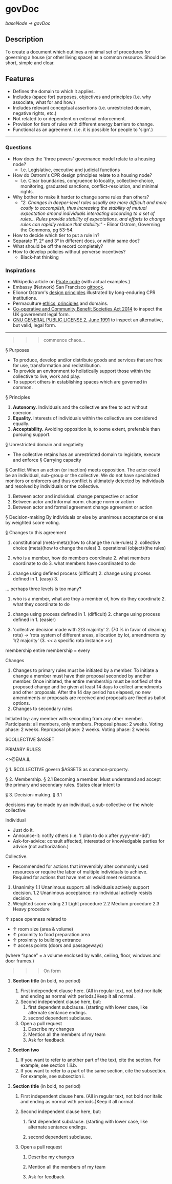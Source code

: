 # govDoc 
_baseNode → govDoc_

## Description
To create a document which outlines a minimal set of procedures for governing a house (or other living space) as a common resource. Should be short, simple and clear.

## Features
* Defines the domain to which it applies.
* Includes (space for) purposes, objectives and principles (i.e. why associate, what for and how.)
* Includes relevant conceptual assertions (i.e. unrestricted domain, negative rights, etc.)
* Not related to or dependent on external enforcement.
* Provision for tiers of rules with different energy barriers to change.
* Functional as an agreement. (i.e. it is possible for people to 'sign'.)

------

### Questions
* How does the 'three powers' governance model relate to a housing node?
	* I.e. Legislative, executive and judicial functions
* How do Ostrom's CPR design principles relate to a housing node? 
	* I.e. Clear boundaries, congruence to locality, collective-choice, monitoring, graduated sanctions, conflict-resolution, and minimal rights.
* Why bother to make it harder to change some rules than others?
	* _"2. Changes in deeper-level rules usually are more difficult and more costly to accomplish, thus increasing the stability of mutual expectation amond individuals interacting according to a set of rules... Rules provide stability of expectations, and efforts to change rules can rapidly reduce that stability."_ - Elinor Ostrom, Governing the Commons, pg 53-54.
* How to decide which tier to put a rule in?
* Separate 1°, 2° and 3° in different docs, or within same doc?
* What should be off the record completely?
* How to develop policies without perverse incentives?
	* Black-hat thinking

### Inspirations
* Wikipedia article on [Pirate code](https://en.wikipedia.org/wiki/Pirate_code) (with actual examples.)
* Embassy (Network) San Francisco [gitbook](https://embassynetwork.gitbooks.io/embassy-sf/content/).
* Elionor Ostrom's [design principles](https://github.com/DougInAMug/projects/blob/master/xOstromPrinciples.md) illustrated by long-enduring CPR institutions.
* Permaculture [ethics, principles](https://permacultureprinciples.com/downloads/Pc_Principles_Poster_EN.pdf) and domains.
* [Co-operative and Community Benefit Societies Act 2014](http://www.legislation.gov.uk/ukpga/2014/14/pdfs/ukpga_20140014_en.pdf) to inspect the UK governemnt legal form.
* [GNU GENERAL PUBLIC LICENSE 2, June 1991](https://www.gnu.org/licenses/gpl-2.0.txt) to inspect an alternative, but valid, legal form.

------

>>> commence chaos...

§  Purposes
* To produce, develop and/or distribute goods and services that are free for use, transformation and redistribution.
* To provide an environment to holistically support those within the collective to live, work and play.
* To support others in establishing spaces which are governed in common.

§  Principles
1. **Autonomy.** Individuals and the collective are free to act without coercion.
2. **Equality.** Interests of individuals within the collective are considered equally.
3. **Acceptability.** Avoiding opposition is, to some extent, preferable than pursuing support.

§  Unrestricted domain and negativity
* The collective retains has an unrestricted domain to legislate, execute and enforce
§  Carrying capacity 

§  Conflict
When an action (or inaction) meets opposition. The actor could be an individual, sub-group or the collective. We do not have specialized monitors or enforcers and thus conflict is ultimately detected by individuals and resolved by individuals or the collective.
1. Between actor and individual.
	change perspective or action
2. Between actor and informal norm.
	change norm or action
3. Between actor and formal agreement
	change agreement or action
	
§ Decision-making
By individuals or else by unanimous acceptance or else by weighted score voting.

§  Changes to this agreement


1. constitutional (meta-meta)(how to change the rule-rules)
	2. collective choice (meta)(how to change the rules)
		3. operational (object)(the rules)
		
1. who is a member, how do members coordinate
	2. what members coordinate to do
		3. what members have coordinated to do
		
1. change using defined process (difficult)
	2. change using process defined in 1. (easy)
		3. 
		
... perhaps three levels is too many?

1. who is a member, what are they a member of, how do they coordinate
	2. what they coordinate to do
	
1. change using process defined in 1. (difficult)
	2. change using process defined in 1. (easier)
	
1. 'collective decision made with 2/3 majority'
	2. (70 % in favor of cleaning rota) → 'rota system of different areas, allocation by lot, amendments by 1/2 majority'
		(3. << a specific rota instance >>)

membership
	entire membership = every 

Changes
1. Changes to primary rules must be initiated by a member. To initiate a change a member must have their proposal seconded by another member. Once initiated, the entire membership must be notified of the proposed change and be given at least 14 days to collect amendments and other proposals.  After the 14 day period has elapsed, no new amendments or proposals are received and proposals are fixed as ballot options. 
2. Changes to secondary rules

Initiated by: any member with seconding from any other member.
	Participants: all members, only members.
	Proposal phase: 2 weeks.
	Voting phase: 2 weeks.
	Reproposal phase: 2 weeks.
	Voting phase: 2 weeks
	

$COLLECTIVE
$ASSET

PRIMARY RULES

<<collective>>@EMA.IL

§ 1. $COLLECTIVE govern $ASSETS as common-property.

§ 2. Membership.
	§ 2.1 Becoming a member.
	Must understand and accept the primary and secondary rules.
	States clear intent to 
	
§ 3. Decision-making.
	§ 3.1 

decisions may be made by an individual, a sub-collective or the whole collective

Individual
* Just do it.
* Announce-it: notify others (i.e. 'I plan to do x after yyyy-mm-dd')
* Ask-for-advice: consult affected, interested or knowledgable parties for advice (not authorization.)

Collective. 
* Recommended for actions that irreversibly alter commonly used resources or require the labor of multiple individuals to achieve. Required for actions that have met or would meet resistance.
1. Unanimity
	1.1 Unanimous support: all individuals actively support decision.
	1.2 Unanimous acceptance: no individual actively resists decision.
2. Weighted score voting
	2.1 Light procedure
	2.2 Medium procedure
	2.3 Heavy procedure

↑ space openness related to 
* ↑ room size (area & volume)
* ↑ proximity to food preparation area
* ↑ proximity to building entrance
* ↑ access points (doors and passageways)
	
(where “space” = a volume enclosed by walls, ceiling, floor, windows and door frames.)

>>> On form

1. **Section title** (in bold, no period)
	1. First independent clause here. (All in regular text, not bold nor italic and ending as normal with periods.)Keep it all normal .
	2. Second independent clause here, but:
		1. first dependent subclause. (starting with lower case, like alternate sentance endings.
		2. second dependent subclause.
	3. Open a pull request
		1. Describe my changes
		2. Mention all the members of my team
		3. Ask for feedback
			
2. **Section two**
	1. If you want to refer to another part of the text, cite the section. For example, see section 1.ii.b.
	2. If you want to refer to a part of the same section, cite the subsection. For example, see subsection i.

1. **Section title** (in bold, no period)

	1. First independent clause here. (All in regular text, not bold nor italic and ending as normal with periods.)Keep it all normal .
	
	2. Second independent clause here, but:
	
		1. first dependent subclause. (starting with lower case, like alternate sentance endings.
		
		2. second dependent subclause.
		
	3. Open a pull request
	
		1. Describe my changes
		
		2. Mention all the members of my team
		
		3. Ask for feedback
